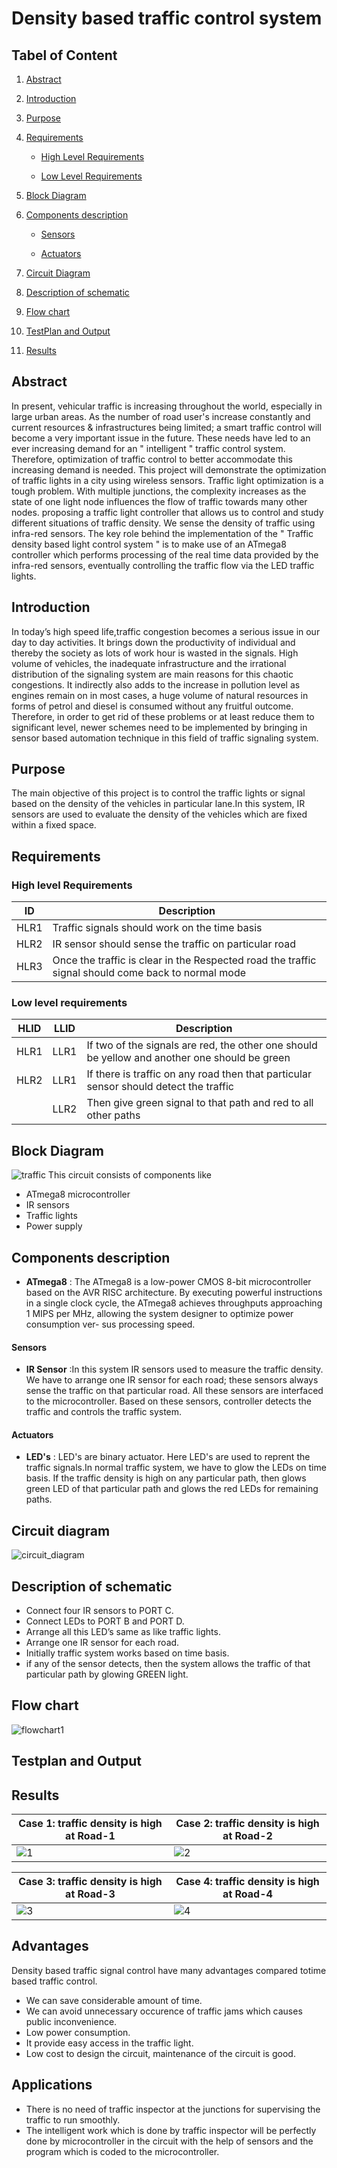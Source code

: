 # Density based traffic control system

## Tabel of Content
  1. [Abstract](#abstract)
  
  2. [Introduction](#introduction)
   
  3. [Purpose](#purpose)
   
  4. [Requirements](#requirements)
   
     * [High Level Requirements](#high-level-requirements)
   
     * [Low Level Requirements](#low-level-requirements)
    
  5. [Block Diagram](#block-diagram)
   
  6. [Components description](#components-description)
   
       * [Sensors](#sensors)
       
       * [Actuators](#actuators)

  7. [Circuit Diagram](#circuit-diagram)

  8. [Description of schematic](#description-of-schematic)
   
  9. [Flow chart](#flow-chart)
   
  10. [TestPlan and Output](#test-plan-and-output)
   
  11. [Results](#results)
   
   

## Abstract
In present, vehicular traffic is increasing throughout the world, especially in large urban areas. As the number of road user's increase constantly and current resources & infrastructures being limited; a smart traffic control will become a very important issue in the future. These needs have led to an ever increasing demand for an " intelligent " traffic control system. Therefore, optimization of traffic control to better accommodate this increasing demand is needed. This project will demonstrate the optimization of traffic lights in a city using wireless sensors. Traffic light optimization is a tough problem. With multiple junctions, the complexity increases as the state of one light node influences the flow of traffic towards many other nodes. proposing a traffic light controller that allows us to control and study different situations of traffic density. We sense the density of traffic using infra-red sensors. The key role behind the implementation of the " Traffic density based light control system " is to make use of an ATmega8 controller which performs processing of the real time data provided by the infra-red sensors, eventually controlling the traffic flow via the LED traffic lights.

## Introduction
In  today’s  high  speed  life,traffic  congestion  becomes  a serious issue in our day to day activities. It brings down the productivity of  individual and thereby the society as lots of work hour is wasted in the signals. High volume of vehicles,  the inadequate  infrastructure  and the  irrational distribution of the signaling  system are  main reasons  for this  chaotic  congestions.  It  indirectly  also  adds  to  the increase in  pollution level as engines  remain on in  most cases,  a  huge  volume  of  natural  resources in  forms  of petrol  and  diesel  is  consumed  without  any  fruitful outcome. Therefore, in order to get rid of these problems or at least reduce them to significant level, newer schemes need  to  be  implemented  by  bringing  in  sensor  based automation  technique  in  this  field  of  traffic  signaling system. 

## Purpose
The main objective of this project is to control the traffic lights or signal based on the density of the vehicles in particular lane.In this system, IR sensors are used to evaluate the density of the vehicles which are fixed within a fixed space.

## Requirements
### High level Requirements
|ID|Description |
|---|----------|
|HLR1|Traffic signals should work on the time basis|
|HLR2|IR sensor should sense the traffic on particular road|
|HLR3|Once the traffic is clear in the Respected road the traffic signal should come back to normal mode|

### Low level requirements
|HLID|LLID|Description|
|----|----|------------|
|HLR1|LLR1|If two of the signals are red, the other one should be yellow and another one should be green|
|HLR2|LLR1|If there is traffic on any road then that particular sensor should detect the traffic|
|     |LLR2|Then give green signal to that path and red to all other paths|

## Block Diagram
![traffic](https://user-images.githubusercontent.com/47153476/157258823-d98c107e-3678-4e4e-a3e4-803ae76c10ca.PNG)
This circuit consists of components like
* ATmega8 microcontroller
* IR sensors
* Traffic lights
* Power supply

## Components description

* __ATmega8__ : The ATmega8 is a low-power CMOS 8-bit microcontroller based on the AVR RISC architecture. By executing powerful instructions in a single clock cycle, the ATmega8 achieves throughputs approaching 1 MIPS per MHz, allowing the system designer to optimize power consumption ver- sus processing speed.

#### Sensors
 * __IR Sensor__ :In this system IR sensors used to measure the traffic density. We have to arrange one IR sensor for each road; these sensors always sense the traffic on that particular road. All these sensors are interfaced to the microcontroller. Based on these sensors, controller detects the traffic and controls the traffic system.
 
 #### Actuators
 * __LED's__ : LED's are binary actuator. Here LED's are used to reprent the traffic signals.In normal traffic system, we have to glow the LEDs on time basis. If the traffic density is high on any particular path, then glows green LED of that particular path and glows the red LEDs for remaining paths.



## Circuit diagram
![circuit_diagram](https://user-images.githubusercontent.com/47153476/157261236-cbbb542e-26a5-405e-a2ac-a112edce1ce1.PNG)

## Description of schematic
* Connect four IR sensors to PORT C.
* Connect LEDs to PORT B and PORT D.
* Arrange all this LED’s same as like traffic lights.
* Arrange one IR sensor for each road.
* Initially traffic system works based on time basis.
* if any of the sensor detects, then the system allows the traffic of that particular path by glowing GREEN light.

## Flow chart
![flowchart1](https://user-images.githubusercontent.com/47153476/157250811-38f52d40-90bd-4d28-8541-006d4052a1b5.PNG)

## Testplan and Output


## Results
|Case 1: traffic density is high at Road-1 | Case 2: traffic density is high at Road-2 |
|-----|-------|
|![1](https://user-images.githubusercontent.com/47153476/157268509-681b85a3-3ff0-4e2a-92d5-564702bd02de.PNG)|![2](https://user-images.githubusercontent.com/47153476/157268548-ea5642e1-5abe-4c82-9b26-563920b84ace.PNG)|


| Case 3: traffic density is high at Road-3 | Case 4: traffic density is high at Road-4 |
|------------|------------------|
|![3](https://user-images.githubusercontent.com/47153476/157268579-65023b1b-cf57-4285-9712-c3ac4a9f8ba2.PNG)|![4](https://user-images.githubusercontent.com/47153476/157268598-22dbbe1f-ffa6-4cc8-9b48-cc51bca5388a.PNG)|






## Advantages
Density based traffic signal control have many advantages compared totime based traffic control.
* We can save considerable amount of time.
* We can avoid unnecessary occurence of traffic jams which causes public inconvenience.
* Low power consumption.
* It provide easy access in the traffic light.
* Low cost to design the circuit, maintenance of the circuit is good.

## Applications
* There is no need of traffic inspector at the junctions for supervising the traffic to run smoothly.
* The intelligent work which is done by traffic inspector will be perfectly done by microcontroller in the circuit with the help of sensors and the program which is coded to the microcontroller.
